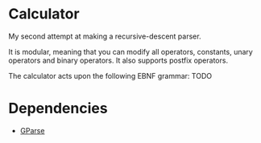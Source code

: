 # Calculator
My second attempt at making a recursive-descent parser.

It is modular, meaning that you can modify all operators, constants, unary operators and binary operators.
It also supports postfix operators.

The calculator acts upon the following EBNF grammar:
TODO

# Dependencies
- [GParse](https://github.com/GGG-KILLER/GParse)
